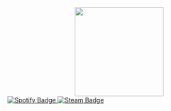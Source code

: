 <div id="header" align="center">
  <img src="https://i.giphy.com/media/v1.Y2lkPTc5MGI3NjExdXFsc293OHF5eHptbnBlZHI0Y2g3dW1kdno4eng5cnNwbmRicWFhZiZlcD12MV9pbnRlcm5hbF9naWZfYnlfaWQmY3Q9cw/WIQ0N0OUvei1OW1h9Z/giphy.gif" width="200"/>
</div>

<div id="badges">
  <a href="https://open.spotify.com/user/31iggo7awp6dcg42jtdxc3uqfyli?si=cab4cbb02f62414c">
    <img src="https://img.shields.io/badge/Spotify-green?style=for-the-badge&logo=spotify&logoColor=white" alt="Spotify Badge"/>
  </a>
  <a href="https://steamcommunity.com/profiles/76561199239735741/">
    <img src="https://img.shields.io/badge/Steam-black?style=for-the-badge&logo=steam&logoColor=white" alt="Steam Badge"/>
  </a>
</div>
